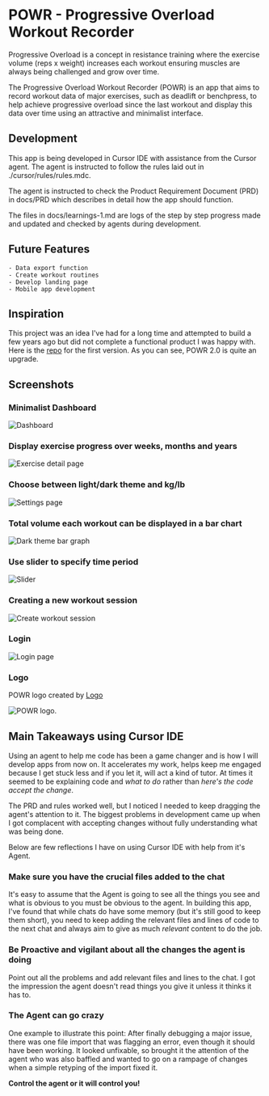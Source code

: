 # POWR - Progressive Overload Workout Recorder

Progressive Overload is a concept in resistance training where the exercise volume (reps x weight) increases each workout ensuring muscles are always being challenged and grow over time.

The Progressive Overload Workout Recorder (POWR) is an app that aims to record workout data of major exercises, such as deadlift or benchpress, to help achieve progressive overload since the last workout and display this data over time using an attractive and minimalist interface.

## Development

This app is being developed in Cursor IDE with assistance from the Cursor agent. The agent is instructed to follow the rules laid out in ./cursor/rules/rules.mdc.

The agent is instructed to check the Product Requirement Document (PRD) in docs/PRD which describes in detail how the app should function.

The files in docs/learnings-1.md are logs of the step by step progress made and updated and checked by agents during development.

## Future Features

    - Data export function
    - Create workout routines
    - Develop landing page
    - Mobile app development

## Inspiration

This project was an idea I've had for a long time and attempted to build a few years ago but did not complete a functional product I was happy with. Here is the [repo](https://github.com/michagodfrey/powr) for the first version. As you can see, POWR 2.0 is quite an upgrade.

## Screenshots

### Minimalist Dashboard

![Dashboard](/docs/screenshots/dashboard.png)

### Display exercise progress over weeks, months and years

![Exercise detail page](/docs/screenshots/exercise-detail.png)

### Choose between light/dark theme and kg/lb

![Settings page](/docs/screenshots/settings.png)

### Total volume each workout can be displayed in a bar chart

![Dark theme bar graph](/docs/screenshots/exercise-dark-bar.png)

### Use slider to specify time period

![Slider](/docs/screenshots/exercise-slider.png)

### Creating a new workout session

![Create workout session](/docs/screenshots/create-workout.png)

### Login

![Login page](/docs/screenshots/login.png)

### Logo

POWR logo created by [Logo](https://logo.com/)

![POWR logo.](/docs/screenshots/powr-logo.jpg)

## Main Takeaways using Cursor IDE

Using an agent to help me code has been a game changer and is how I will develop apps from now on. It accelerates my work, helps keep me engaged because I get stuck less and if you let it, will act a kind of tutor. At times it seemed to be explaining code and *what to do* rather than *here's the code accept the change*.

The PRD and rules worked well, but I noticed I needed to keep dragging the agent's attention to it. The biggest problems in development came up when I got complacent with accepting changes without fully understanding what was being done.

Below are few reflections I have on using Cursor IDE with help from it's Agent.

### Make sure you have the crucial files added to the chat

It's easy to assume that the Agent is going to see all the things you see and what is obvious to you must be obvious to the agent. In building this app, I've found that while chats do have some memory (but it's still good to keep them short), you need to keep adding the relevant files and lines of code to the next chat and always aim to give as much *relevant* content to do the job.

### Be Proactive and vigilant about all the changes the agent is doing

Point out all the problems and add relevant files and lines to the chat. I got the impression the agent doesn't read things you give it unless it thinks it has to.

### The Agent can go crazy

One example to illustrate this point: After finally debugging a major issue, there was one file import that was flagging an error, even though it should have been working. It looked unfixable, so brought it the attention of the agent who was also baffled and wanted to go on a rampage of changes when a simple retyping of the import fixed it.

**Control the agent or it will control you!**

